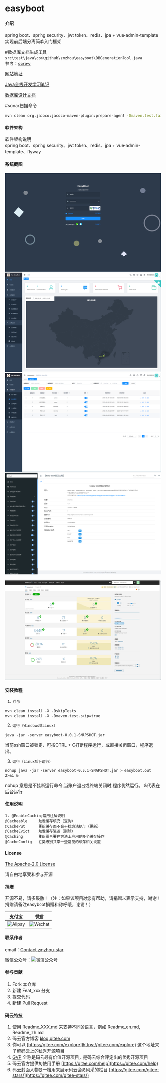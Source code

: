 # easyboot

#### 介绍
spring boot、spring security、jwt token、redis、jpa + vue-admin-template实现前后端分离简单入门框架

#数据库文档生成工具
`src\test\java\com\github\zmzhou\easyboot\DBGenerationTool.java`    
参考：[screw](https://gitee.com/leshalv/screw/tree/master/)

[网站地址](https://www.zmzhou-star.cn)

[Java全栈开发学习笔记](https://zmzhou-star.gitee.io/learnotes/#/%E5%8D%8E%E4%B8%BA%E6%8B%9B%E8%81%98/README)

[数据库设计文档](/docs/EasyBoot数据库设计文档.md ':include :type=markdown')

#sonar扫描命令
```bash
mvn clean org.jacoco:jacoco-maven-plugin:prepare-agent -Dmaven.test.failure.ignore=true install sonar:sonar -X
```
#### 软件架构
软件架构说明  
spring boot、spring security、jwt token、redis、jpa + vue-admin-template、flyway
#### 系统截图

![登录页面](docs/login.png)
![首页](docs/dashboard.png)
![角色管理](docs/role.png)
![swagger+knife4j接口文档](docs/doc.png)

![sonar扫描报告](docs/sonar.png)

#### 安装教程
1. `打包`
```
mvn clean install -X -DskipTests
mvn clean install -X -Dmaven.test.skip=true
```
2. `运行（Windows或Linux）`
```
java -jar -server easyboot-0.0.1-SNAPSHOT.jar
```
当前ssh窗口被锁定，可按CTRL + C打断程序运行，或直接关闭窗口，程序退出。

3. `运行（Linux后台运行）`
```
nohup java -jar -server easyboot-0.0.1-SNAPSHOT.jar > easyboot.out 2>&1 &
```
nohup 意思是不挂断运行命令,当账户退出或终端关闭时,程序仍然运行。
&代表在后台运行

#### 使用说明
```
1. @EnableCaching常用注解说明
@Cacheable     触发缓存填充（查询）
@CachePut      更新缓存而不会干扰方法执行（更新）
@CacheEvict    触发缓存驱逐（删除）
@Caching       重新组合要在方法上应用的多个缓存操作
@CacheConfig   在类级别共享一些常见的缓存相关设置
```

#### License
[The Apache-2.0 License](https://www.apache.org/licenses/LICENSE-2.0)

请自由地享受和参与开源

#### 捐赠
开源不易，请多鼓励！（注：如果该项目对您有帮助，请捐赠以表示支持，谢谢！捐赠请备注easyboot捐赠和称呼哦，谢谢！）

| 支付宝 | 微信 |
| :------------: | :------------: |
| ![Alipay](https://gitee.com/zmzhou-star/learnotes/raw/master/docs/alipay.png) | ![Wechat](https://gitee.com/zmzhou-star/learnotes/raw/master/docs/wechatpay.png) |

#### 联系作者
email：<a href="mailto:zmzhou-star@foxmail.com">Contact zmzhou-star</a>

微信公众号：![微信公众号](https://gitee.com/zmzhou-star/learnotes/raw/master/docs/wechat-zmzhou-star.png)

#### 参与贡献

1.  Fork 本仓库
2.  新建 Feat_xxx 分支
3.  提交代码
4.  新建 Pull Request


#### 码云特技

1.  使用 Readme\_XXX.md 来支持不同的语言，例如 Readme\_en.md, Readme\_zh.md
2.  码云官方博客 [blog.gitee.com](https://blog.gitee.com)
3.  你可以 [https://gitee.com/explore](https://gitee.com/explore) 这个地址来了解码云上的优秀开源项目
4.  [GVP](https://gitee.com/gvp) 全称是码云最有价值开源项目，是码云综合评定出的优秀开源项目
5.  码云官方提供的使用手册 [https://gitee.com/help](https://gitee.com/help)
6.  码云封面人物是一档用来展示码云会员风采的栏目 [https://gitee.com/gitee-stars/](https://gitee.com/gitee-stars/)
